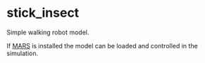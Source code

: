 # stick_insect
Simple walking robot model.

If [MARS](https://github.com/rock-simulation/mars) is installed the model can be loaded and controlled in the simulation.
